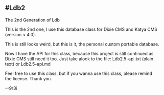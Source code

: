 #Ldb2
---
The 2nd Generation of Ldb

This is the 2nd one, I use this database class for Dixie CMS and Katya CMS (version < 4.0).

This is still looks weird, but this is it, the personal custom portable database.

Now I have the API for this class, because this project is still continued as Dixie CMS still need it too.
Just take alook to the file: Ldb2.5-api.txt (plain text) or Ldb2.5-api.md

Feel free to use this class, but if you wanna use this class, please remind the license. Thank you.

--9r3i
